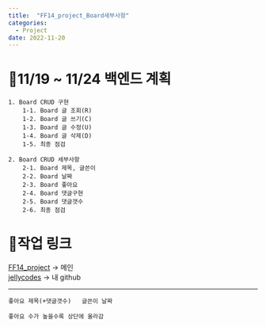 ```yaml
---
title:  "FF14_project_Board세부사항"
categories:
  - Project
date: 2022-11-20
---
```


# 🥞11/19 ~ 11/24 백엔드 계획
```
1. Board CRUD 구현
    1-1. Board 글 조회(R)
    1-2. Board 글 쓰기(C)
    1-3. Board 글 수정(U)
    1-4. Board 글 삭제(D)
    1-5. 최종 점검
	
2. Board CRUD 세부사항
	2-1. Board 제목, 글쓴이
	2-2. Board 날짜
	2-3. Board 좋아요
	2-4. Board 댓글구현
	2-5. Board 댓글갯수
	2-6. 최종 점검
```

# 📝작업 링크

[FF14_project](https://github.com/goalslee10/FF14_repository_v3.git) -> 메인 \
[jellycodes](https://github.com/jellycodes) -> 내 github

---

```
좋아요	제목(+댓글갯수)	글쓴이	날짜

좋아요 수가 높을수록 상단에 올라감
```